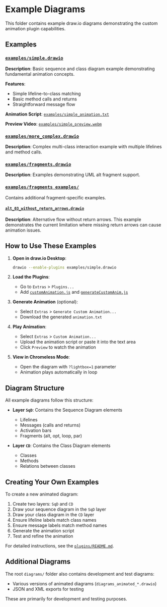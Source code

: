 # Example Diagrams

This folder contains example draw.io diagrams demonstrating the custom animation plugin capabilities.

## Examples

### [`examples/simple.drawio`](examples/simple.drawio)
**Description**: Basic sequence and class diagram example demonstrating fundamental animation concepts.

**Features**:
- Simple lifeline-to-class matching
- Basic method calls and returns
- Straightforward message flow

**Animation Script**: [`examples/simple_animation.txt`](examples/simple_animation.txt)

**Preview Video**: [`examples/simple_preview.webm`](examples/simple_preview.webm)

### [`examples/more_complex.drawio`](examples/more_complex.drawio)
**Description**: Complex multi-class interaction example with multiple lifelines and method calls.


### [`examples/fragments.drawio`](examples/fragments.drawio)
**Description**: Examples demonstrating UML alt fragment support.


### [`examples/fragments examples/`](examples/fragments_examples/)
Contains additional fragment-specific examples.

#### [`alt_03_without_return_arrows.drawio`](examples/fragments_examples/alt_03_without_return_arrows.drawio)
**Description**: Alternative flow without return arrows. This example demonstrates the current limitation where missing return arrows can cause animation issues.


## How to Use These Examples

1. **Open in draw.io Desktop**:
   ```bash
   drawio --enable-plugins examples/simple.drawio
   ```

2. **Load the Plugins**:
   - Go to `Extras` > `Plugins...`
   - Add [`customAnimation.js`](../plugins/customAnimation.js:1) and [`generateCustomAnim.js`](../plugins/generateCustomAnim.js:1)

3. **Generate Animation** (optional):
   - Select `Extras` > `Generate Custom Animation...`
   - Download the generated `animation.txt`

4. **Play Animation**:
   - Select `Extras` > `Custom Animation...`
   - Upload the animation script or paste it into the text area
   - Click `Preview` to watch the animation

5. **View in Chromeless Mode**:
   - Open the diagram with `?lightbox=1` parameter
   - Animation plays automatically in loop

## Diagram Structure

All example diagrams follow this structure:
- **Layer `SqD`**: Contains the Sequence Diagram elements
  - Lifelines
  - Messages (calls and returns)
  - Activation bars
  - Fragments (alt, opt, loop, par)

- **Layer `CD`**: Contains the Class Diagram elements
  - Classes
  - Methods
  - Relations between classes

## Creating Your Own Examples

To create a new animated diagram:

1. Create two layers: `SqD` and `CD`
2. Draw your sequence diagram in the `SqD` layer
3. Draw your class diagram in the `CD` layer
4. Ensure lifeline labels match class names
5. Ensure message labels match method names
6. Generate the animation script
7. Test and refine the animation

For detailed instructions, see the [`plugins/README.md`](../plugins/README.md:1).

## Additional Diagrams

The root `diagrams/` folder also contains development and test diagrams:
- Various versions of animated diagrams (`diagrams_animated_*.drawio`)
- JSON and XML exports for testing

These are primarily for development and testing purposes.